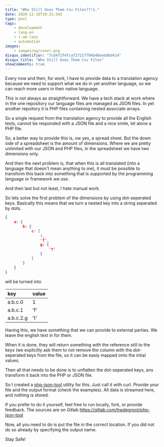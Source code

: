 ```yaml
---
title: "Who Still Uses Them Csv Files??!1."
date: 2020-12-16T10:31:34Z
type: post
tags:
    - development
    - lang-en
    - i-am-lazy
    - automation
images:
    - images/og/cover.png
disqus_identifier: "7cd472f4fcaf2721f794b48eebd6d414"
disqus_title: "Who Still Uses Them Csv Files"
showComments: true
---
```


Every now and then, for work, I have to provide data to a translation agency because we need to support
what we do in yet another language, so we can reach more users in their native language.

This is not always as straightforward. We have a tech stack at work where in the one repository our language files are
managed as JSON files. In yet another repoitory it is PHP files containing nested associate arrays.

So a single request from the translation agency to provide all the English texts, cannot be responded with a JSON file
and a nice smile, let alone a PHP file.

So, a better way to provide this is, ow yes, a spread sheet. But the down side of a spreadsheet is the amount of dimensions.
Where we are pretty unlimited with our JSON and PHP files, in the spreadsheet we have two dimensions only.

And then the next problem is, that when this is all translated (into a language that doesn't mean anything to me),
it must be possible to transform this back into something that is supported by the programming language or framework we use.

And then last but not least, I hate manual work.

So lets solve the first problem of the dimensions by using dot-seperated keys. Basically this means that we turn a
nested key into a string seperated by dots.

```json
{
    a: {
        b: {
            c: [
                1,
                'f',
                g: {
                    't'
                }
            ]
        }
    }
}
```

will be turned into

| key       | value |
|:--------- |:----- |
| a.b.c.0   | 1     |
| a.b.c.1   | 'f'   |
| a.b.c.2.g | 't'   |

Having this, we have something that we can provide to external parties. We leave the english text in for them.

When it is done, they will return something with the reference still to the keys (we explicitly ask them to not remove the
column with the dot-seperated keys from the file, so it can be easiy mapped onto the intial values.

Then all that needs to be done is to unflatten the dot-seperated keys, ans transform it back into the PHP or JSON file.

So I created a [php-json-tool](http://php-json-tool.herokuapp.com/) utility for this. Just call it with curl. Provide your
file and the output format (check the examples). All data is streamed here, and nothing is stored.

If you prefer to do it yourself, feel free to run locally, fork, or provide feedback. The sources are on Gitlab https://gitlab.com/hwdegroot/php-json-tool

Now, all you need to do is put the file in the correct location. If you did not do so already by specifying the output name.

Stay Safe!


